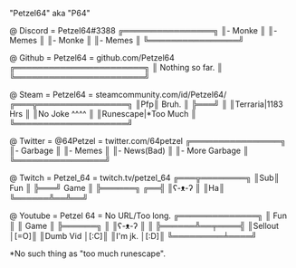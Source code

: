 "Petzel64" aka "P64" 

@ Discord = Petzel64#3388
╔════════════════╗
║- Monke         ║
║- Memes         ║
║- Monke         ║
║- Memes         ║
╚════════════════╝

@ Github = Petzel64 = github.com/Petzel64
╔═══════════════════════╗
║    Nothing so far.    ║
╚═══════════════════════╝

@ Steam = Petzel64 = steamcommunity.com/id/Petzel64/
╔═══╦════════════════╗
║Pfp║ Bruh.          ║
╠═══╝                ║
║Terraria|1183 Hrs   ║
║No Joke  ^^^^       ║
║Runescape|*Too Much ║
╚════════════════════╝


@ Twitter = @64Petzel = twitter.com/64petzel
╔════════════════╗
║- Garbage       ║
║- Memes         ║
║- News(Bad)     ║
║- More Garbage  ║
╚════════════════╝

@ Twitch = Petzel_64 = twitch.tv/petzel_64
╔═══╦════════╗
║Sub║ Fun    ║
╠═══╝  Game  ║
╠══════╗  ╔══╣
║ʕ-ᴥ-ʔ ║  ║Ha║
╚══════╩══╩══╝

@ Youtube = Petzel 64 = No URL/Too long.
╔══════════════╗
║   Fun        ║
║     Game     ║
╠══════╗       ║
║ʕ-ᴥ-ʔ ║       ║
╠══════╩══╤════╣
║Sellout  │[=O]║
║Dumb Vid │[:C]║
║I'm jk.  │[:D]║
╚═════════╧════╝

*No such thing as "too much runescape".
